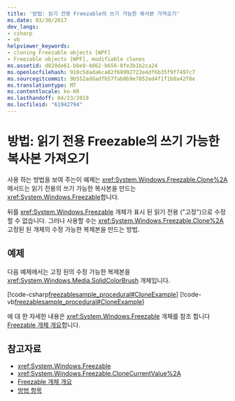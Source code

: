 ```yaml
---
title: '방법: 읽기 전용 Freezable의 쓰기 가능한 복사본 가져오기'
ms.date: 03/30/2017
dev_langs:
- csharp
- vb
helpviewer_keywords:
- cloning Freezable objects [WPF]
- Freezable objects [WPF], modifiable clones
ms.assetid: d028de61-bbe9-4d62-b656-8fe3b1b2ca24
ms.openlocfilehash: 910c5dada6ca82f68992722e4df6b35f9f7497c7
ms.sourcegitcommit: 9b552addadfb57fab0b9e7852ed4f1f1b8a42f8e
ms.translationtype: MT
ms.contentlocale: ko-KR
ms.lasthandoff: 04/23/2019
ms.locfileid: "61942794"
---
```

# <a name="how-to-obtain-a-writable-copy-of-a-read-only-freezable"></a>방법: 읽기 전용 Freezable의 쓰기 가능한 복사본 가져오기
사용 하는 방법을 보여 주는이 예제는 <xref:System.Windows.Freezable.Clone%2A> 메서드는 읽기 전용의 쓰기 가능한 복사본을 만드는 <xref:System.Windows.Freezable>합니다.  
  
 뒤를 <xref:System.Windows.Freezable> 개체가 표시 된 읽기 전용 ("고정")으로 수정할 수 없습니다. 그러나 사용할 수는 <xref:System.Windows.Freezable.Clone%2A> 고정된 된 개체의 수정 가능한 복제본을 만드는 방법.  
  
## <a name="example"></a>예제  
 다음 예제에서는 고정 된의 수정 가능한 복제본을 <xref:System.Windows.Media.SolidColorBrush> 개체입니다.  
  
 [!code-csharp[freezablesample_procedural#CloneExample](~/samples/snippets/csharp/VS_Snippets_Wpf/freezablesample_procedural/CSharp/freezablesample.cs#cloneexample)]
 [!code-vb[freezablesample_procedural#CloneExample](~/samples/snippets/visualbasic/VS_Snippets_Wpf/freezablesample_procedural/visualbasic/freezablesample.vb#cloneexample)]  
  
 에 대 한 자세한 내용은 <xref:System.Windows.Freezable> 개체를 참조 합니다 [Freezable 개체 개요](freezable-objects-overview.md)합니다.  
  
## <a name="see-also"></a>참고자료

- <xref:System.Windows.Freezable>
- <xref:System.Windows.Freezable.CloneCurrentValue%2A>
- [Freezable 개체 개요](freezable-objects-overview.md)
- [방법 항목](base-elements-how-to-topics.md)
